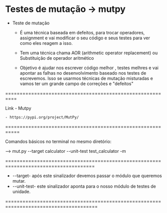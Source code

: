 # Testes de mutação -> mutpy

- Teste de mutação
    - É uma técnica baseada em defeitos, para trocar operadores, assignment e vai modificar o seu código e seus testes para ver como eles reagem a isso.

    - Tem uma técnica chama AOR (arithmetic operator replacement) ou 
    Substituição de operador aritmético

    - Objetivo é ajudar nos escrever código melhor , testes melhres e vai apontar as falhas no 
    desenvolvimento baseado nos testes de escrevemos. Isso se usarmos técnicas de mutação misturadas e
    vamos ter um grande campo de correções e "defeitos"


==========================================================

Link - Mutpy

    - https://pypi.org/project/MutPy/

===========================================================

Comandos básicos no terminal no mesmo diretório:

--> mut.py --target calculator --unit-test test_calculator -m


=====================================================================================

- --target- após este sinalizador devemos passar o módulo que queremos mutar.
- --unit-test- este sinalizador aponta para o nosso módulo de testes de unidade.

======================================================================================

